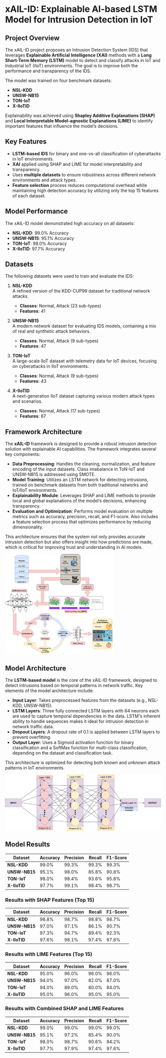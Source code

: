 # xAIL-ID: Explainable AI-based LSTM Model for Intrusion Detection in IoT

## Project Overview
The xAIL-ID project proposes an Intrusion Detection System (IDS) that leverages **Explainable Artificial Intelligence (XAI)** methods with a **Long Short-Term Memory (LSTM)** model to detect and classify attacks in IoT and Industrial IoT (IIoT) environments. The goal is to improve both the performance and transparency of the IDS.

The model was trained on four benchmark datasets:
- **NSL-KDD**
- **UNSW-NB15**
- **TON-IoT**
- **X-IIoTID**

Explainability was achieved using **Shapley Additive Explanations (SHAP)** and **Local Interpretable Model-agnostic Explanations (LIME)** to identify important features that influence the model’s decisions.

## Key Features
- **LSTM-based IDS** for binary and one-vs-all classification of cyberattacks in IoT environments.
- **XAI** applied using SHAP and LIME for model interpretability and transparency.
- Uses **multiple datasets** to ensure robustness across different network environments and attack types.
- **Feature selection** process reduces computational overhead while maintaining high detection accuracy by utilizing only the top 15 features of each dataset.

## Model Performance
The xAIL-ID model demonstrated high accuracy on all datasets:
- **NSL-KDD**: 99.0% Accuracy
- **UNSW-NB15**: 95.1% Accuracy
- **TON-IoT**: 98.0% Accuracy
- **X-IIoTID**: 97.7% Accuracy

## Datasets
The following datasets were used to train and evaluate the IDS:

1. **NSL-KDD**  
   A refined version of the KDD-CUP99 dataset for traditional network attacks.  
   - **Classes**: Normal, Attack (23 sub-types)
   - **Features**: 41

2. **UNSW-NB15**  
   A modern network dataset for evaluating IDS models, containing a mix of real and synthetic attack behaviors.  
   - **Classes**: Normal, Attack (9 sub-types)
   - **Features**: 47

3. **TON-IoT**  
   A large-scale IIoT dataset with telemetry data for IoT devices, focusing on cyberattacks in IIoT environments.  
   - **Classes**: Normal, Attack (9 sub-types)
   - **Features**: 43

4. **X-IIoTID**  
   A next-generation IIoT dataset capturing various modern attack types and scenarios.  
   - **Classes**: Normal, Attack (17 sub-types)
   - **Features**: 67
  
## Framework Architecture

The **xAIL-ID** framework is designed to provide a robust intrusion detection solution with explainable AI capabilities. The framework integrates several key components:

- **Data Preprocessing**: Handles the cleaning, normalization, and feature encoding of the input datasets. Class imabalance in ToN-IoT and UNSW-NB15 is addressed using SMOTE.
- **Model Training**: Utilizes an LSTM network for detecting intrusions, trained on benchmark datasets from both traditional networks and IoT/IIoT environments.
- **Explainability Module**: Leverages SHAP and LIME methods to provide local and global explanations of the model’s decisions, enhancing transparency.
- **Evaluation and Optimization**: Performs model evaluation on multiple metrics such as accuracy, precision, recall, and F1-score. Also includes a feature selection process that optimizes performance by reducing dimensionality.

This architecture ensures that the system not only provides accurate intrusion detection but also offers insight into how predictions are made, which is critical for improving trust and understanding in AI models.

<img src="/images/framework_arch.png" alt="Alt Text" style="width:70%; height:auto;">

## Model Architecture

The **LSTM-based model** is the core of the xAIL-ID framework, designed to detect intrusions based on temporal patterns in network traffic. Key elements of the model architecture include:

- **Input Layer**: Takes preprocessed features from the datasets (e.g., NSL-KDD, UNSW-NB15).
- **LSTM Layers**: Three fully connected LSTM layers with 64 neurons each are used to capture temporal dependencies in the data. LSTM's inherent ability to handle sequences makes it ideal for intrusion detection in network traffic data.
- **Dropout Layers**: A dropout rate of 0.1 is applied between LSTM layers to prevent overfitting.
- **Output Layer**: Uses a Sigmoid activation function for binary classification and a SoftMax function for multi-class classification, depending on the dataset and classification task.

This architecture is optimized for detecting both known and unknown attack patterns in IoT environments.

![Model Architecture](/images/lstm_model_light.png)

## Model Results

| Dataset      | Accuracy | Precision | Recall  | F1-Score |
|--------------|----------|-----------|---------|----------|
| **NSL-KDD**  | 99.0%    | 99.3%     | 99.3%   | 99.3%    |
| **UNSW-NB15**| 95.1%    | 98.0%     | 85.8%   | 90.8%    |
| **TON-IoT**  | 98.0%    | 98.4%     | 93.6%   | 95.8%    |
| **X-IIoTID** | 97.7%    | 99.1%     | 98.4%   | 98.7%    |

### Results with SHAP Features (Top 15)
| Dataset      | Accuracy | Precision | Recall  | F1-Score |
|--------------|----------|-----------|---------|----------|
| **NSL-KDD**  | 98.8%    | 98.7%     | 98.8%   | 98.7%    |
| **UNSW-NB15**| 97.0%    | 97.1%     | 86.1%   | 90.7%    |
| **TON-IoT**  | 97.3%    | 94.7%     | 89.4%   | 92.3%    |
| **X-IIoTID** | 97.6%    | 98.1%     | 97.4%   | 97.8%    |

### Results with LIME Features (Top 15)
| Dataset      | Accuracy | Precision | Recall  | F1-Score |
|--------------|----------|-----------|---------|----------|
| **NSL-KDD**  | 95.0%    | 96.0%     | 96.0%   | 96.0%    |
| **UNSW-NB15**| 94.0%    | 97.0%     | 82.0%   | 87.0%    |
| **TON-IoT**  | 94.0%    | 89.0%     | 80.0%   | 84.0%    |
| **X-IIoTID** | 95.0%    | 96.0%     | 95.0%   | 95.0%    |

### Results with Combined SHAP and LIME Features
| Dataset      | Accuracy | Precision | Recall  | F1-Score |
|--------------|----------|-----------|---------|----------|
| **NSL-KDD**  | 99.0%    | 99.0%     | 99.0%   | 99.0%    |
| **UNSW-NB15**| 95.1%    | 97.2%     | 85.4%   | 90.0%    |
| **TON-IoT**  | 98.0%    | 98.7%     | 90.6%   | 94.2%    |
| **X-IIoTID** | 97.7%    | 97.9%     | 97.4%   | 97.6%    |
